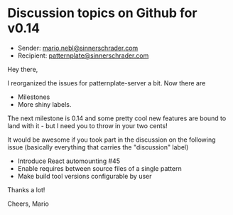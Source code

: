 # Discussion topics on Github for v0.14
* Sender: mario.nebl@sinnerschrader.com
* Recipient: patternplate@sinnerschrader.com

Hey there,

I reorganized the issues for patternplate-server a bit. Now there are

* Milestones
* More shiny labels.

The next milestone is 0.14 and some pretty cool new features are bound to land with it - but I need you to throw in your two cents!

It would be awesome if you took part in the discussion on the following issue (basically everything that carries the "discussion" label)

* Introduce React automounting #45
* Enable requires between source files of a single pattern
* Make build tool versions configurable by user

Thanks a lot!

Cheers,
Mario
